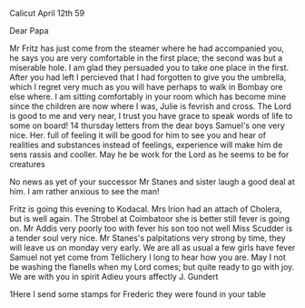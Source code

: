  Calicut April 12th 59

Dear Papa

Mr Fritz has just come from the steamer where he had accompanied you, he says you are very comfortable in the first place; the second was but a miserable hole. I am glad they persuaded you to take one place in the first. After you had left I percieved that I had forgotten to give you the umbrella, which I regret very much as you will have perhaps to walk in Bombay ore else where. I am sitting comfortably in your room which has become mine since the children are now where I was, Julie is fevrish and cross. The Lord is good to me and very near, I trust you have grace to speak words of life to some on board! 14 thursday letters from the dear boys Samuel's one very nice. Her. full of feeling it will be good for him to see you and hear of realities and substances instead of feelings, experience will make him de sens rassis and cooller. May he be work for the Lord as he seems to be for creatures

No news as yet of your successor Mr Stanes and sister laugh a good deal at him. I am rather anxious to see the man!

Fritz is going this evening to Kodacal. Mrs Irion had an attach of Cholera, but is well again. The Strobel at Coimbatoor she is better still fever is going on. Mr Addis very poorly too with fever his son too not well 
Miss Scudder is a tender soul very nice. Mr Stanes's palpitations very strong by time, they will leave us on monday very early. We are all as usual a few girls have fever Samuel not yet come from Tellichery I long to hear how you are. May I not be washing the flanells when my Lord comes; but quite ready to go with joy. We are with you in spirit Adieu
 yours affectly J. Gundert

1Here I send some stamps for Frederic they were found in your table 